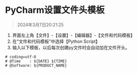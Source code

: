 # PyCharm设置文件头模板

> 2024年3月7日20:21:25

1. 界面左上角【文件】-【设置】-【编辑器】-【文件和代码模板】
2. 在“文件和代码模板”中选择【Python Script】
3. 输入以下模板，以后每次创建py文件时会自动加在文件开头。

```velocity
# coding=utf-8
# @Time    : ${DATE} ${TIME}
# @Software: ${PRODUCT_NAME}

```


